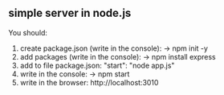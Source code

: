 simple server in node.js
------------------------------------------------------------------------------------------------------------------------------
You should:
1. create package.json (write in the console): -> npm init -y
2. add packages (write in the console): -> npm install express
3. add to file package.json: "start": "node app.js"
4. write in the console: -> npm start
5. write in the browser: http://localhost:3010
